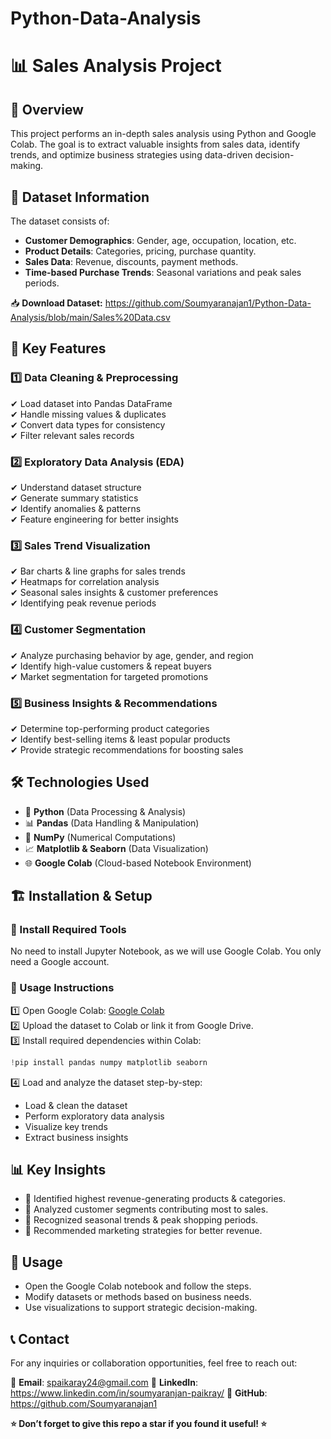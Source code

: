 # Python-Data-Analysis
# 📊 Sales Analysis Project

## 📌 Overview
This project performs an in-depth sales analysis using Python and Google Colab. The goal is to extract valuable insights from sales data, identify trends, and optimize business strategies using data-driven decision-making.

## 📂 Dataset Information
The dataset consists of:
- **Customer Demographics**: Gender, age, occupation, location, etc.
- **Product Details**: Categories, pricing, purchase quantity.
- **Sales Data**: Revenue, discounts, payment methods.
- **Time-based Purchase Trends**: Seasonal variations and peak sales periods.

📥 **Download Dataset:** https://github.com/Soumyaranajan1/Python-Data-Analysis/blob/main/Sales%20Data.csv

## 🚀 Key Features
### 1️⃣ Data Cleaning & Preprocessing
✔ Load dataset into Pandas DataFrame  
✔ Handle missing values & duplicates  
✔ Convert data types for consistency  
✔ Filter relevant sales records  

### 2️⃣ Exploratory Data Analysis (EDA)
✔ Understand dataset structure  
✔ Generate summary statistics  
✔ Identify anomalies & patterns  
✔ Feature engineering for better insights  

### 3️⃣ Sales Trend Visualization
✔ Bar charts & line graphs for sales trends  
✔ Heatmaps for correlation analysis  
✔ Seasonal sales insights & customer preferences  
✔ Identifying peak revenue periods  

### 4️⃣ Customer Segmentation
✔ Analyze purchasing behavior by age, gender, and region  
✔ Identify high-value customers & repeat buyers  
✔ Market segmentation for targeted promotions  

### 5️⃣ Business Insights & Recommendations
✔ Determine top-performing product categories  
✔ Identify best-selling items & least popular products  
✔ Provide strategic recommendations for boosting sales  

## 🛠 Technologies Used
- 🐍 **Python** (Data Processing & Analysis)
- 📊 **Pandas** (Data Handling & Manipulation)
- 🔢 **NumPy** (Numerical Computations)
- 📈 **Matplotlib & Seaborn** (Data Visualization)
- 🌐 **Google Colab** (Cloud-based Notebook Environment)

## 🏗 Installation & Setup
### 🔹 Install Required Tools
No need to install Jupyter Notebook, as we will use Google Colab. You only need a Google account.

### 🔹 Usage Instructions
1️⃣ Open Google Colab: [Google Colab](https://colab.research.google.com/)  
2️⃣ Upload the dataset to Colab or link it from Google Drive.  
3️⃣ Install required dependencies within Colab:
   ```python
   !pip install pandas numpy matplotlib seaborn
   ```
4️⃣ Load and analyze the dataset step-by-step:
   - Load & clean the dataset
   - Perform exploratory data analysis
   - Visualize key trends
   - Extract business insights

## 📊 Key Insights
- 🔹 Identified highest revenue-generating products & categories.
- 🔹 Analyzed customer segments contributing most to sales.
- 🔹 Recognized seasonal trends & peak shopping periods.
- 🔹 Recommended marketing strategies for better revenue.

## 📜 Usage
- Open the Google Colab notebook and follow the steps.
- Modify datasets or methods based on business needs.
- Use visualizations to support strategic decision-making.

## 📞 Contact
For any inquiries or collaboration opportunities, feel free to reach out:

📧 **Email**: spaikaray24@gmail.com
🔗 **LinkedIn**: https://www.linkedin.com/in/soumyaranjan-paikray/ 
🐙 **GitHub**: https://github.com/Soumyaranajan1 

**⭐ Don’t forget to give this repo a star if you found it useful! ⭐**

